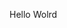 Hello Wolrd








































































































































































































































































































































































































































































































































































































































































































































































































































































































































































































































































































































































































































































































































































































































































































































































































































































































































































































































































































































































































































































































































































































































































































































































































































































































































































































































































































































































































































































































































